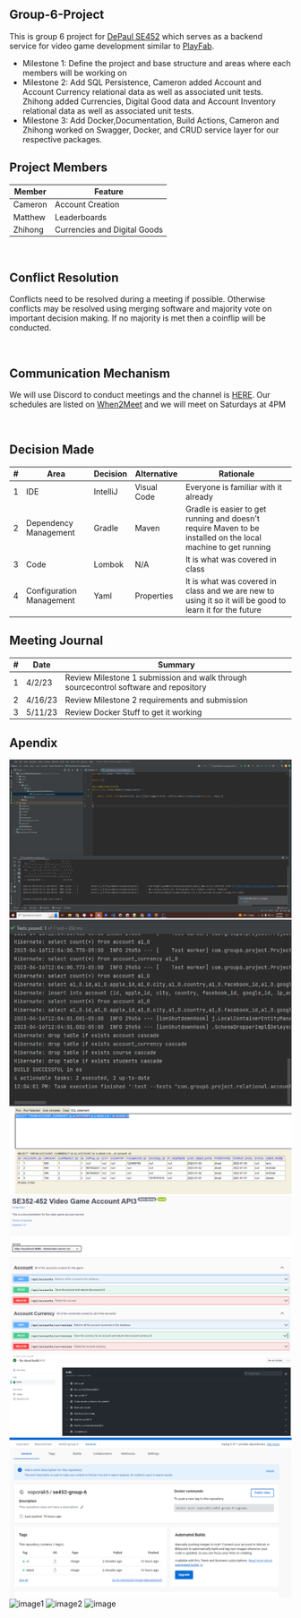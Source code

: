 ## Group-6-Project
This is group 6 project for [DePaul SE452](http://www.cdm.depaul.edu/academics/pages/courseinfo.aspx?Subject=SE&CatalogNbr=452) which serves as a backend service for video game development similar to [PlayFab](https://playfab.com/).
<br>
* Milestone 1: Define the project and base structure and areas where each members will be working on
* Milestone 2: Add SQL Persistence, Cameron added Account and Account Currency relational data as well as associated unit tests. Zhihong added Currencies, Digital Good data and Account Inventory relational data as well as associated unit tests.
* Milestone 3: Add Docker,Documentation, Build Actions, Cameron and Zhihong worked on Swagger, Docker, and CRUD service layer for our respective packages.

## Project Members

| Member | Feature
| ----------- | -----------
| Cameron | Account Creation
| Matthew | Leaderboards
| Zhihong | Currencies and Digital Goods

<br/>

## Conflict Resolution
Conflicts need to be resolved during a meeting if possible. Otherwise conflicts may be resolved using merging software and majority vote on important decision making. If no majority is met then a coinflip will be conducted.

<br/>

## Communication Mechanism
We will use Discord to conduct meetings and the channel is [HERE](https://discord.gg/UEtEBERd).
Our schedules are listed on [When2Meet](https://www.when2meet.com/?19400023-628gl) and we will meet on Saturdays at 4PM

<br/>

## Decision Made
| # | Area  | Decision | Alternative | Rationale
| ----------- | ----------- | --- | --- |--- |
| 1 | IDE | IntelliJ |Visual Code | Everyone is familiar with it already
| 2 | Dependency Management  | Gradle | Maven | Gradle is easier to get running and doesn't require Maven to be installed on the local machine to get running
| 3 | Code  | Lombok | N/A | It is what was covered in class
| 4 | Configuration Management  | Yaml | Properties | It is what was covered in class and we are new to using it so it will be good to learn it for the future

## Meeting Journal
| # | Date | Summary |
| ----------- | ----------- | ---
| 1 | 4/2/23 | Review Milestone 1 submission and walk through sourcecontrol software and repository
| 2 | 4/16/23 | Review Milestone 2 requirements and submission
| 3 | 5/11/23 | Review Docker Stuff to get it working

## Apendix
![Milestone 1 Screenshot](/img/milestone-1.png?raw=true "Milestone 1")
![Milestone 2 Screenshot](/img/milestone-2-account-working-code.png?raw=true "Milestone 2 Working Code")
![Milestone 2 Screenshot](/img/milestone-2-account-database.png?raw=true "Milestone 2 Working Account Data")
![Milestone 3 Screenshot](/img/milestone-3-account-service.png?raw=true "Milestone 3 Working Account Service Layer and Documentation")
![Milestone 3 Screenshot](/img/milestone-3-ci-cd.png?raw=true "Milestone 3 Working CI/CD")
![Milestone 3 Screenshot](/img/milestone-3-docker.png?raw=true "Milestone 3 Working Docker Upload")
![image1](https://user-images.githubusercontent.com/129224800/232379484-9a3e8617-4ed3-42a3-bf19-8901096a57cc.png)
![image2](https://user-images.githubusercontent.com/129224800/232379638-cf8f361d-8205-4dbc-98b8-df54d50be8bb.png)
![image](https://user-images.githubusercontent.com/129224800/232624999-791405cc-7954-441a-a5fd-a9caeb24f867.png)



